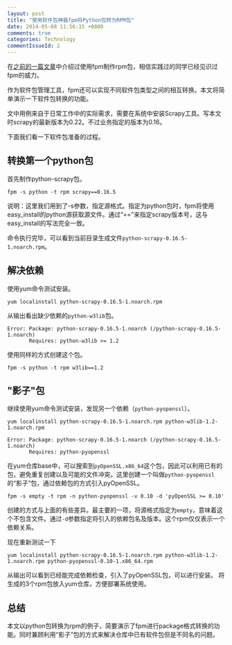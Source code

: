 ```yaml
---
layout: post
title: "使用软件包神器fpm将Python包转为RPM包"
date: 2014-05-08 11:56:15 +0800
comments: true
categories: Technology
commentIssueId: 2
---
```


在[之前的一篇文章](http://mib.cc/blog/2012/2012-05-21-package-management-with-fpm.html)中介绍过使用fpm制作rpm包，相信实践过的同学已经见识过fpm的威力。

作为软件包管理工具，fpm还可以实现不同软件包类型之间的相互转换。本文将简单演示一下软件包转换的功能。

文中用例来自于日常工作中的实际需求，需要在系统中安装Scrapy工具。写本文时scrapy的最新版本为0.22。不过业务指定的版本为0.16。

下面我们看一下软件包准备的过程。


## 转换第一个python包

首先制作python-scrapy包。

    fpm -s python -t rpm scrapy==0.16.5

说明：这里我们用到了-s参数，指定源格式。指定为python包时，fpm将使用easy_install的python源获取源文件。通过“==”来指定scrapy版本号，这与easy_install的写法完全一致。

命令执行完毕，可以看到当前目录生成文件```python-scrapy-0.16.5-1.noarch.rpm```。


## 解决依赖

使用yum命令测试安装。

    yum localinstall python-scrapy-0.16.5-1.noarch.rpm

从输出看出缺少依赖的```python-w3lib```包。

    Error: Package: python-scrapy-0.16.5-1.noarch (/python-scrapy-0.16.5-1.noarch)
           Requires: python-w3lib >= 1.2

使用同样的方式创建这个包。

    fpm -s python -t rpm w3lib==1.2


## "影子"包

继续使用yum命令测试安装，发现另一个依赖（```python-pyopenssl```）。

    yum localinstall python-scrapy-0.16.5-1.noarch.rpm python-w3lib-1.2-1.noarch.rpm

    Error: Package: python-scrapy-0.16.5-1.noarch (/python-scrapy-0.16.5-1.noarch)
           Requires: python-pyopenssl

在yum仓库base中，可以搜索到```pyOpenSSL.x86_64```这个包，因此可以利用已有的包，避免重复创建以及可能的文件冲突。这里创建一个叫做```python-pyopenssl```的“影子”包，通过依赖包的方式引入pyOpenSSL。

    fpm -s empty -t rpm -n python-pyopenssl -v 0.10 -d 'pyOpenSSL >= 0.10'

创建的方式与上面的有些差异。最主要的一项，将源格式指定为```empty```，意味着这个不包含文件。通过```-d```参数指定将引入的依赖包名及版本。这个rpm仅仅表示一个依赖关系。


现在重新测试一下

    yum localinstall python-scrapy-0.16.5-1.noarch.rpm python-w3lib-1.2-1.noarch.rpm python-pyopenssl-0.10-1.x86_64.rpm

从输出可以看到已经能完成依赖检查，引入了pyOpenSSL包，可以进行安装。
将生成的3个rpm包放入yum仓库，方便部署系统使用。


## 总结

本文以python包转换为rpm的例子，简要演示了fpm进行package格式转换的功能。同时兼顾利用“影子”包的方式来解决仓库中已有软件包但是不同名的问题。

